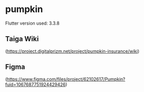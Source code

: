 # pumpkin

Flutter version used: 3.3.8
## Taiga Wiki
(https://project.digitalprizm.net/project/pumpkin-insurance/wiki)

## Figma
(https://www.figma.com/files/project/62102617/Pumpkin?fuid=1067687751924429426)

